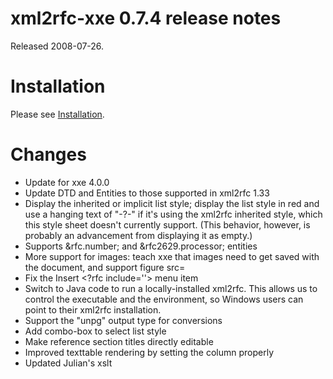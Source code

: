 # xml2rfc-xxe 0.7.4 release notes #

Released 2008-07-26.

# Installation #

Please see [Installation](Installation.md).

# Changes #

  * Update for xxe 4.0.0
  * Update DTD and Entities to those supported in xml2rfc 1.33
  * Display the inherited or implicit list style; display the list style in red and use a hanging text of "-?-" if it's using the xml2rfc inherited style, which this style sheet doesn't currently support. (This behavior, however, is probably an advancement from displaying it as empty.)
  * Supports &rfc.number; and &rfc2629.processor; entities
  * More support for images: teach xxe that images need to get saved with the document, and support figure src=
  * Fix the Insert <?rfc include=''> menu item
  * Switch to Java code to run a locally-installed xml2rfc. This allows us to control the executable and the environment, so Windows users can point to their xml2rfc installation.
  * Support the "unpg" output type for conversions
  * Add combo-box to select list style
  * Make reference section titles directly editable
  * Improved texttable rendering by setting the column properly
  * Updated Julian's xslt